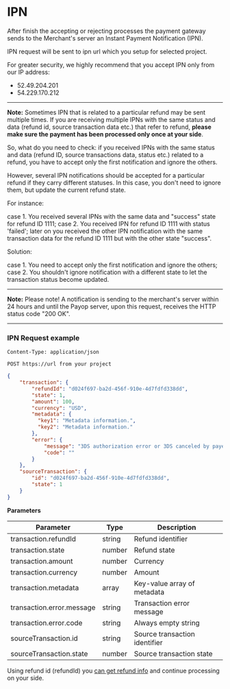 # IPN

After finish the accepting or rejecting processes the payment gateway sends to the Merchant's server an Instant Payment Notification (IPN).

IPN request will be sent to ipn url which you setup for selected project.

For greater security, we highly recommend that you accept IPN only from our IP address:
* 52.49.204.201
* 54.229.170.212

----
**Note:** Sometimes IPN that is related to a particular refund may be sent multiple times. If you are receiving multiple IPNs with the same status and data (refund id, source transaction data etc.) that refer to refund, **please make sure the payment has been processed only once at your side**.

So, what do you need to check: if you received IPNs with the same status and data (refund ID, source transactions data, status etc.) related to a refund, you have to accept only the first notification and ignore the others.

However, several IPN notifications should be accepted for a particular refund if they carry different statuses. In this case, you don't need to ignore them, but update the current refund state.

For instance:

case 1. You received several IPNs with the same data and "success" state for refund ID 1111;
case 2. You received IPN for refund ID 1111 with status 'failed'; later on you received the other IPN notification with the same transaction data for the refund ID 1111 but with the other state "success".

Solution:

case 1. You need to accept only the first notification and ignore the others;
case 2. You shouldn't ignore notification with a different state to let the transaction status become updated.

----
**Note:** Please note! A notification is sending to the merchant's server within 24 hours
and until the Payop server, upon this request, receives the HTTP status code "200 OK".

----

### IPN Request example

`Content-Type: application/json`

`POST https://url from your project`

```json
{
    "transaction": {
        "refundId": "d024f697-ba2d-456f-910e-4d7fdfd338dd",
        "state": 1,
        "amount": 100,
        "currency": "USD",
        "metadata": {
          "key1": "Metadata information.",
          "key2": "Metadata information."
        },
        "error": {
            "message": "3DS authorization error or 3DS canceled by payer",
            "code": ""
        }
    },
    "sourceTransaction": {
        "id": "d024f697-ba2d-456f-910e-4d7fdfd338dd",
        "state": 1
    }  
}
```

**Parameters**

Parameter                       |  Type   |                 Description     |
--------------------------------|---------|---------------------------------| 
transaction.refundId            | string  | Refund identifier               |
transaction.state               | number  | Refund state                    |
transaction.amount              | number  | Currency                        |
transaction.currency            | number  | Amount                          |
transaction.metadata            | array   | Key-value array of metadata     |
transaction.error.message       | string  | Transaction error message       |
transaction.error.code          | string  | Always empty string             |
sourceTransaction.id            | string  | Source transaction identifier   |
sourceTransaction.state         | number  | Source transaction state        |

Using refund id (refundId) you [can get refund info](getRefund.md)
and continue processing on your side.